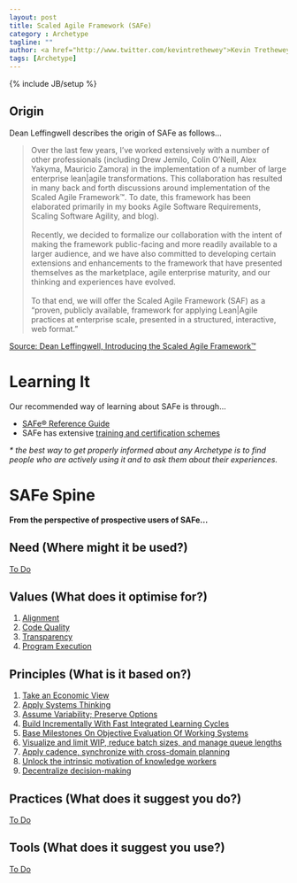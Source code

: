 ```yaml
---
layout: post
title: Scaled Agile Framework (SAFe)
category : Archetype
tagline: ""
author: <a href="http://www.twitter.com/kevintrethewey">Kevin Trethewey</a>
tags: [Archetype]
---
```

{% include JB/setup %}

## Origin
Dean Leffingwell describes the origin of SAFe as follows...

>Over the last few years, I’ve worked extensively with a number of other professionals (including Drew Jemilo, Colin O’Neill, Alex Yakyma, Mauricio Zamora) in the implementation of a number of large enterprise lean|agile transformations. This collaboration has resulted in many back and forth discussions around implementation of the Scaled Agile Framework™. To date, this framework has been elaborated primarily in my books Agile Software Requirements, Scaling Software Agility, and blog).<br><br>Recently, we decided to formalize our collaboration with the intent of making the framework public-facing and more readily available to a larger audience, and we have also committed to developing certain extensions and enhancements to the framework that have presented themselves as the marketplace, agile enterprise maturity, and our thinking and experiences have evolved.<br><br>To that end, we will offer the Scaled Agile Framework (SAF) as a “proven, publicly available, framework for applying Lean|Agile practices at enterprise
 scale, presented in a structured, interactive, web format.”

[Source: Dean Leffingwell, Introducing the Scaled Agile Framework™](http://scalingsoftwareagilityblog.com/introducing-the-scaled-agile-framework/)

# Learning It
Our recommended way of learning about SAFe is through…

* [SAFe® Reference Guide](http://www.scaledagile.com/reference-guide/)
* SAFe has extensive [training and certification schemes](http://www.scaledagile.com/which-course/)

*&#42; the best way to get properly informed about any Archetype is to find people who are actively using it and to ask them about their experiences.*

# SAFe Spine 
**From the perspective of prospective users of SAFe...**

## Need (Where might it be used?)
[To Do](/explanation/TODO)

## Values (What does it optimise for?)
1. [Alignment](/value/Alignment)
1. [Code Quality](/value/CodeQuality)
1. [Transparency](/value/Transparency)
1. [Program Execution](/value/ProgramExecution)
 
## Principles (What is it based on?)
1. [Take an Economic View](/principle/TakeAnEconomicView)
1. [Apply Systems Thinking](/principle/ApplySystemsThinking)
1. [Assume Variability; Preserve Options](/principle/AssumeVariabilityPreserveOptions)
1. [Build Incrementally With Fast Integrated Learning Cycles](/principle/BuildIncrementallyWithFastIntegratedLearningCycles)
1. [Base Milestones On Objective Evaluation Of Working Systems](/principle/BaseMilestonesOnObjectiveEvaluationOfWorkingSystems)
1. [Visualize and limit WIP, reduce batch sizes, and manage queue lengths](/principle/VisualizeAndLimitWIPReduceBatchSizesAndManageQueueLengths) 
1. [Apply cadence, synchronize with cross-domain planning](/principle/ApplyCadenceSynchronizeWithCrossDomainPlanning)
1. [Unlock the intrinsic motivation of knowledge workers](/principle/UnlockTheIntrinsicMotivationOfKnowledgeWorkers)
1. [Decentralize decision-making](/principle/DecentralizeDecisionMaking)

## Practices (What does it suggest you do?)
[To Do](/explanation/TODO)

## Tools (What does it suggest you use?)
[To Do](/explanation/TODO)